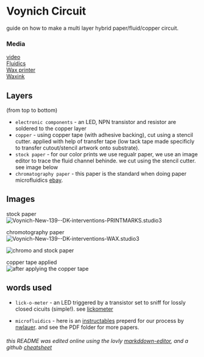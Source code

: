 # Voynich Circuit

guide on how to make a multi layer hybrid paper/fluid/copper circuit.  


### Media
[video](https://wiki.idiot.io/_media/2017-03-01_20-09-56.mp4)  
[Fluidics](https://goo.gl/photos/pFm7huRJut6T9TQM7)  
[Wax printer](https://goo.gl/photos/iDyLJeByRjw62Q5K7)  
[Waxink](https://goo.gl/photos/pFm7huRJut6T9TQM7)  

## Layers 
(from top to bottom)
* ```electronic components``` - an LED, NPN transistor and resistor are soldered to the copper layer
* ```copper``` - using copper tape (with adhesive backing), cut using a stencil cutter. applied with help of transfer tape (low tack tape made specificly to transfer cutout/stencil artwork onto substrate).
* ```stock paper``` - for our color prints we use regualr paper, we use an image editor to trace the fluid channel behinde. we cut using the stencil cutter. see image below 
* ```chromatography paper``` - this paper is the standard when doing paper microfluidics [ebay](http://i.imgur.com/eshUevj.jpg). 



## Images

stock paper  
![](http://i.imgur.com/hTALFTF.jpg "Voynich-New-139--DK-interventions-PRINTMARKS.studio3")

chromotography paper  
![](http://i.imgur.com/qjCg9HK.jpg "Voynich-New-139--DK-interventions-WAX.studio3")

![](http://i.imgur.com/wBrGC2gl.jpg "chromo and stock paper")

copper tape applied  
![](http://i.imgur.com/xHGz1eQ.jpg "after applying the copper tape")



## words used

* ```lick-o-meter``` - an LED triggered by a transistor set to sniff for lossly closed cicuits (simple!).  see [lickometer](https://github.com/5shekel/lickometer)  

* ```microfluidics``` - here is an [instructables](https://www.instructables.com/id/Wax-Paper-Microfluidics/) preperd for our process by [nwlauer](https://www.instagram.com/nwlauer/). and see the PDF folder for more papers. 


###### this README was edited online using the lovly [markddown-editor](https://jbt.github.io/markdown-editor), and a github [cheatsheet](https://github.com/adam-p/markdown-here/wiki/Markdown-Cheatsheet#links)
